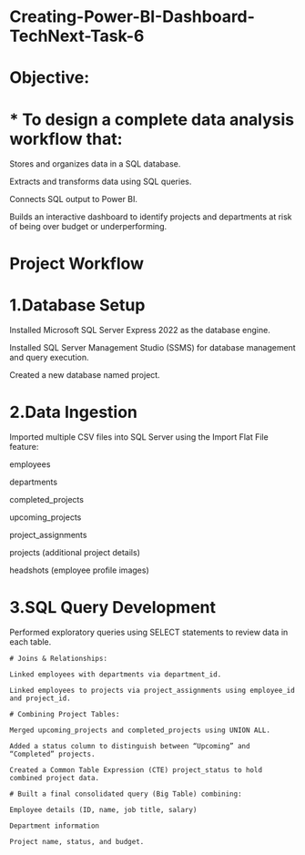 # Creating-Power-BI-Dashboard-TechNext-Task-6

# Objective:

# * To design a complete data analysis workflow that:

Stores and organizes data in a SQL database.

Extracts and transforms data using SQL queries.

Connects SQL output to Power BI.

Builds an interactive dashboard to identify projects and departments at risk of being over budget or underperforming.


# Project Workflow

# 1.Database Setup

Installed Microsoft SQL Server Express 2022 as the database engine.

Installed SQL Server Management Studio (SSMS) for database management and query execution.

Created a new database named project.

# 2.Data Ingestion

Imported multiple CSV files into SQL Server using the Import Flat File feature:

employees

departments

completed_projects

upcoming_projects

project_assignments

projects (additional project details)

headshots (employee profile images)

# 3.SQL Query Development

Performed exploratory queries using SELECT statements to review data in each table.

    # Joins & Relationships:

    Linked employees with departments via department_id.

    Linked employees to projects via project_assignments using employee_id and project_id.

    # Combining Project Tables:

    Merged upcoming_projects and completed_projects using UNION ALL.

    Added a status column to distinguish between “Upcoming” and “Completed” projects.

    Created a Common Table Expression (CTE) project_status to hold combined project data.

    # Built a final consolidated query (Big Table) combining:

    Employee details (ID, name, job title, salary)

    Department information

    Project name, status, and budget.

